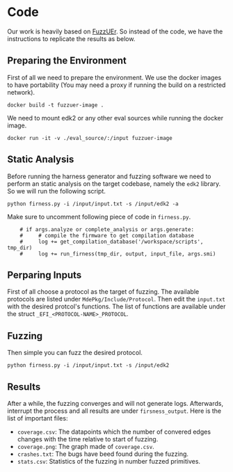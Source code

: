 # Code

Our work is heavily based on [FuzzUEr](https://github.com/BreakingBoot/FuzzUEr/). So instead of the code, we have the instructions to replicate the results as below.

## Preparing the Environment
First of all we need to prepare the environment. We use the docker images to have portability (You may need a proxy if running the build on a restricted network).
```
docker build -t fuzzuer-image .
```

We need to mount edk2 or any other eval sources while running the docker image.
```
docker run -it -v ./eval_source/:/input fuzzuer-image
```

## Static Analysis
Before running the harness generator and fuzzing software we need to perform an static analysis on the target codebase, namely the `edk2` library. So we will run the following script.
```
python firness.py -i /input/input.txt -s /input/edk2 -a
```

Make sure to uncomment following piece of code in `firness.py`.
```
    # if args.analyze or complete_analysis or args.generate:
    #     # compile the firmware to get compilation database
    #     log += get_compilation_database('/workspace/scripts', tmp_dir)
    #     log += run_firness(tmp_dir, output, input_file, args.smi)
```

## Perparing Inputs
First of all choose a protocol as the target of fuzzing. The available protocols are listed under `MdePkg/Include/Protocol`. Then edit the `input.txt` with the desired protcol's functions. The list of functions are available under the struct `_EFI_<PROTOCOL-NAME>_PROTOCOL`.

## Fuzzing
Then simple you can fuzz the desired protocol.
```
python firness.py -i /input/input.txt -s /input/edk2
```

## Results
After a while, the fuzzing converges and will not generate logs. Afterwards, interrupt the process and all results are under `firsness_output`. Here is the list of important files:
- `coverage.csv`: The datapoints which the number of convered edges changes with the time relative to start of fuzzing.
- `coverage.png`: The graph made of `coverage.csv`.
- `crashes.txt`: The bugs have beed found during the fuzzing.
- `stats.csv`: Statistics of the fuzzing in number fuzzed primitives.
